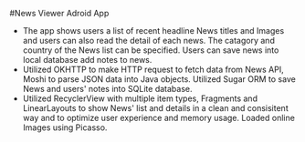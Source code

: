 #News Viewer Adroid App

- The app shows users a list of recent headline News titles and Images and users can also read the detail of each news. The catagory and country of the News list can be specified. Users can save news into local database add notes to news. 
- Utilized OKHTTP to make HTTP request to fetch data from News API, Moshi to parse JSON data into Java objects. Utilized Sugar ORM to save News and users' notes into SQLite database. 
- Utilized RecyclerView with multiple item types, Fragments and LinearLayouts to show News' list and details in a clean and consisitent way and to optimize user experience and memory usage. Loaded online Images using Picasso.
  
